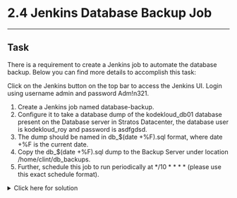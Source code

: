 # 2.4 Jenkins Database Backup Job
---
## Task
There is a requirement to create a Jenkins job to automate the database backup. Below you can find more details to accomplish this task:

Click on the Jenkins button on the top bar to access the Jenkins UI. Login using username admin and password Adm!n321.

1. Create a Jenkins job named database-backup.
2. Configure it to take a database dump of the kodekloud_db01 database present on the Database server in Stratos Datacenter, the database user is kodekloud_roy and password is asdfgdsd.
3. The dump should be named in db_$(date +%F).sql format, where date +%F is the current date.
4. Copy the db_$(date +%F).sql dump to the Backup Server under location /home/clint/db_backups.
5. Further, schedule this job to run periodically at */10 * * * * (please use this exact schedule format).

<details>
  <summary>Click here for solution</summary>

  ## Solution
  1. Manage Jenkins > Plugins > Credentials plugins
  2. Manage Jenkins > Credentials > System > Global credentials (unrestricted)
  3. Add credentials for Backup server, Database and Database server
  ```
  Kind: Username with password
  Username: clint
  Password: <look up password in resources>
  ID: backup-clint
  ```
  ```
  Kind: Username with password
  Username: kodekloud_roy
  Password: asdfgdsd
  ID: db-roy
  ```
  ```
  Kind: Username with password
  Username: peter
  Password: <look up password in resources>
  ID: db-peter
  ```
  4. From Dashboard, make database-backup job as a freestyle project
  5. In the job's config, Build triggers > build periodically > */10 * * * *
  6. Environment > Use secret texts or files: bind credentials to environment
  7. Add build step: dump database (Execute shell)
  ```bash
  #!/bin/bash
  set -xe
  
  FILENAME="db_$(date +%F).sql"
  
  sshpass -p "$DB_SSH_PASS" ssh -o StrictHostKeyChecking=no \
  "$DB_SSH_USER"@stdb01.stratos.xfusioncorp.com \
  "mysqldump -u $DB_USER -p\"$DB_PASS\" kodekloud_db01" \
  > "$WORKSPACE/$FILENAME"
  
  ls -l "$WORKSPACE/$FILENAME"
  
  sshpass -p "$BACK_PASS" scp -o StrictHostKeyChecking=no \
  "$WORKSPACE/$FILENAME" \
  "$BACK_USER"@stbkp01.stratos.xfusioncorp.com:/home/clint/db_backups
  ```
  9. Save and build it once to see if everything works
  
  ## Notes:
  At first I used "Publish Over SSH" as a post build Action to send the file from the workspace to the backup server, but this failed for some reason. I suspect it's because of the Source files that only use Ant-style patterns, and somehow I failed in setting it up. In all cases, I opted for the simplest solution and wrote a bash script that uses sshpass for every ssh interaction.
</details>
